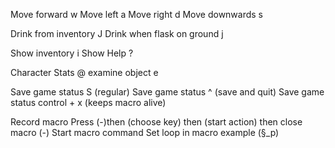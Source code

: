 

Move forward			w
Move left			a
Move right 			d
Move downwards			s

Drink from inventory		J
Drink when flask on ground	j

Show inventory			i
Show Help			?

Character Stats			@
examine object			e

Save game status		S (regular)
Save game status	  	^ (save and quit)
Save game status 		control + x (keeps macro alive)

Record macro			Press (-)then (choose key) then (start action) then close macro (-)
Start macro command
Set loop in macro		example (§_p)
